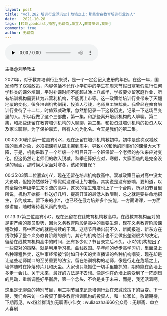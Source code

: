 ```yaml
---
layout: post
title: "vol.282 培训行业浮沉史丨危墙之上：那些留在教育培训行业的人"
date:   2021-10-28 
tags: [转载,podcast,播客,无聊斋,单立人,教育培训,我听]
comments: true
author: 无聊斋
---
```


<audio id="audio" controls="" preload="none">
      <source id="mp3" src="https://dl.wlz.danlirencomedy.com/item/207_31563633_2299.m4a">
</audio>

主播@刘旸教主

2021年，对于教育培训行业来说，是一个一定会记入史册的年份。在这一年，国家颁布了双减政策，内容包括不允许小学初中的学生在周末节假日寒暑假进行任何学科类的课外培训，平时补课时间不能超过晚上八点半，学校要少留家庭作业，所有培训机构需要转为非营利机构，不能再上市等。这一政策给培训行业带来了天翻地覆的变化，很多培训机构倒闭，投资人亏钱，老师员工被裁员。我曾经在教育培训行业待了十二年，时值双减政策，忽然想记录一下这段历史，记录一下这场巨变里的人。所以我做了这个三部曲，第一集，和那些离开培训机构的人聊聊。第二集，和那些还留在教育培训机构的人聊聊。第三集，和投资过培训机构的投资人以及家长聊聊。为了保护嘉宾，所有人均为化名。今天是我们的第二集。

00:02:00我们第一位嘉宾小X，现在还留在培训机构教初中。初中是这次双减政策的重点对象，必须把课程从周末挪到周中，导致小X和他的同事们的课量大大下降，于是，机构采取了一个年级一个科目只开一个班保留一个老师的办法来应对变化。但这仍然让老师们的收入锐减。秋季还算好应对，寒假，大家面临的是完全没课的局面，那时候大家面对寒冬，该如何自保？

00:35:03第二位嘉宾小Y，现在还留在培训机构教高中。双减政策目前对高中没太大影响，但她仍然做好了寒假就没课可上的准备。其实说是没有影响，要知道，以前全靠低年级学生来引流的高中，这次的招生难度也上了一个台阶，所以如节目里所说，机构开始报一科送好几科，提高开班的最低人数限制，总之就是要拼命地招生，节约成本。留下来的小Y，也已经在努力培养多个技能，一方面讲课，一方面做讲座，随时等待着风雨的来临。

01:13:37第三位嘉宾小C，现在还留在在线教育机构教高中。在线教育机构面对的是更严峻的裁员形势，因为义务教育阶段是高中的重要生源，现在义务教育阶段课程砍掉，高中面对的就是持续的干涸。这期节目播出前不久，新闻报道，新东方在线砍掉了整个义务教育阶段的部门。其它的机构估计也不会做出差别很大的决定。留给在线教育机构高中的时间，还有多少呢？节目录完后不久，小X的机构想出了一些应对的策略，就是利用学习机，曲线救国。早年间的步步高学习机，里面录上各种课程售卖，这种事经常被当时如日中天的卖直播课的各种机构嘲笑，现在却是让这些老师糊口的至关重要的法宝。留在培训机构的老师，像是行走在危墙之上，墙体随时在掉落砖片儿和灰尘。大家也只能抓住一切手里能抓的，期待能在危墙上多走一会儿。关于未来，最好的方法是不去想。像是你在危墙上感受到了一阵剧烈的晃动，重新调整好平衡后，第一个念头，不会是关于未来，而是，我还活着啊。

这里是无聊斋的特别节目，用三期节目来记录培训行业在双减政策下的巨变。下一期，我们会采访一位投资了很多教育培训机构的投资人，和一位家长，敬请期待，下期再见。wx粉丝群请加无聊斋小仙女：wuliaozhai666公众号：无聊斋、单立人喜剧
